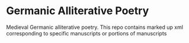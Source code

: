 # Germanic Alliterative Poetry
Medieval Germanic alliterative poetry.
This repo contains marked up xml corresponding to specific manuscripts or portions of manuscripts

